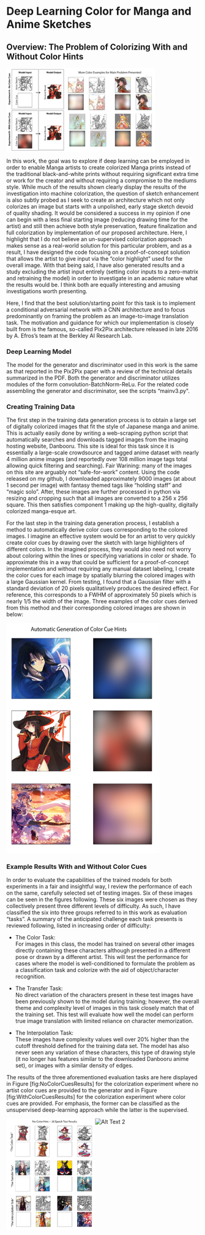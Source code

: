 # Deep Learning Color for Manga and Anime Sketches

## Overview: The Problem of Colorizing With and Without Color Hints
<div style="display:flex">
  <img src="/images/ModelSchematic.png" alt="Alt Text 1" width="31%">
  <img src="/images/MainProblemExample.png" alt="Alt Text 2" width="46%">
</div>

In this work, the goal was to explore if deep learning can be employed
in order to enable Manga artists to create colorized Manga prints
instead of the traditional black-and-white prints without requiring
significant extra time or work for the creator and without requiring a
compromise to the mediums style. While much of the results shown clearly
display the results of the investigation into machine colorization, the
question of sketch enhancement is also subtly probed as I seek to create
an architecture which not only colorizes an image but starts with a
unpolished, early stage sketch devoid of quality shading. It would be
considered a success in my opinion if one can begin with a less final
starting image (reducing drawing time for the artist) and still then
achieve both style preservation, feature finalization and full
colorization by implementation of our proposed architecture. Here, I
highlight that I do not believe an un-supervised colorization approach
makes sense as a real-world solution for this particular problem, and as
a result, I have designed the code focusing on a proof-of-concept
solution that allows the artist to give input via the “color highlight”
used for the overall image. With that being said, I have also generated
results and a study excluding the artist input entirely (setting color
inputs to a zero-matrix and retraining the model) in order to
investigate in an academic nature what the results would be. I think both are equally interesting and amusing investigations
worth presenting.

Here, I find that the best solution/starting point for this task is to
implement a conditional adversarial network with a CNN architecture and
to focus predominantly on framing the problem as an image-to-image
translation task. The motivation and guidance for which our
implementation is closely built from is the famous, so-called Pix2Pix
architecture released in late 2016 by A. Efros’s team at the Berkley AI
Research Lab. 

### Deep Learning Model
The model for the generator and discriminator used in this work is the
same as that reported in the Pix2Pix paper with a
review of the technical details summarized in the PDF.  Both the generator and discriminator utilizes
modules of the form convolution-BatchNorm-ReLu. For the related code
assembling the generator and discriminator, see the scripts “mainv3.py".

### Creating Training Data
The first step in the training data generation process is to obtain a
large set of digitally colorized images that fit the style of Japanese
manga and anime. This is actually easily done by writing a
web-scraping python script that automatically searches and downloads
tagged images from the imaging hosting website, Danbooru. This site is ideal for this task since it is
essentially a large-scale crowdsource and tagged anime dataset with
nearly 4 million anime images (and reportedly over 108 million image
tags total allowing quick filtering and searching). Fair Warining: many of the images
on this site are arguably not “safe-for-work” content. Using the code
released on my github, I downloaded approximately 9000 images (at about
1 second per image) with fantasy themed tags like “holding staff” and
“magic solo”. After, these images are further processed in python via
resizing and cropping such that all images are converted to a 256 x 256
square. This then satisfies component 1 making up the high-quality,
digitally colorized manga-esque art.

For the last step in the training data generation process, I establish a
method to automatically derive color cues corresponding to the colored
images. I imagine an effective system would be for an artist to very
quickly create color cues by drawing over the sketch with large
highlighters of different colors. In the imagined process, they would
also need not worry about coloring within the lines or specifying
variations in color or shade. To approximate this in a way that could be
sufficient for a proof-of-concept implementation and without requiring
any manual dataset labeling, I create the color cues for each image by
spatially blurring the colored images with a large Gaussian kernel. From
testing, I found that a Gaussian filter with a standard deviation of 20
pixels qualitatively produces the desired effect. For reference, this
corresponds to a FWHM of approximately 50 pixels which is nearly 1/5 the
width of the image. Three examples of the color cues derived from this
method and their corresponding colored images are shown in below:

<img src=/images/ColorCueGeneration.png alt="drawing" height="600" width="400"/>

### Example Results With and Without Color Cues

In order to evaluate the capabilities of the trained models for both
experiments in a fair and insightful way, I review the performance of
each on the same, carefully selected set of testing images. Six of these
images can be seen in the figures following. These six images were chosen as they
collectively present three different levels of difficulty. As such, I
have classified the six into three groups referred to in this work as
evaluation “tasks”. A summary of the anticipated challenge each task
presents is reviewed following, listed in increasing order of
difficulty:

-   The Color Task:\
    For images in this class, the model has trained on several other
    images directly containing these characters although presented in a
    different pose or drawn by a different artist. This will test the
    performance for cases where the model is well-conditioned to
    formulate the problem as a classification task and colorize with the
    aid of object/character recognition.

-   The Transfer Task:\
    No direct variation of the characters present in these test images
    have been previously shown to the model during training; however,
    the overall theme and complexity level of images in this task
    closely match that of the training set. This test will evaluate how
    well the model can perform true image translation with limited
    reliance on character memorization.

-   The Interpolation Task:\
    These images have complexity values well over 20% higher than the
    cutoff threshold defined for the training data set. The model has
    also never seen any variation of these characters, this type of
    drawing style (it no longer has features similar to the downloaded
    Danbooru anime set), or images with a similar density of edges.

The results of the three aforementioned evaluation tasks are here
displayed in Figure [fig:NoColorCuesResults] for the colorization
experiment where no artist color cues are provided to the generator and
in Figure [fig:WithColorCuesResults] for the colorization experiment
where color cues are provided. For emphasis, the former can be
classified as the unsupervised deep-learning approach while the latter
is the supervised.

<div style="display:flex">
  <img src="/images/NoColorCuesResults.png" alt="Alt Text 1" width="46%">
  <img src="/images/WithColorCuesResults.png " alt="Alt Text 2" width="46%">
</div>
